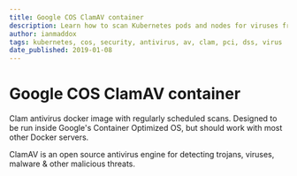 ```yaml
---
title: Google COS ClamAV container
description: Learn how to scan Kubernetes pods and nodes for viruses from a dedicated AV pod
author: ianmaddox
tags: kubernetes, cos, security, antivirus, av, clam, pci, dss, virus
date_published: 2019-01-08
---
```

Google COS ClamAV container
======================

Clam antivirus docker image with regularly scheduled scans.
Designed to be run inside Google's Container Optimized OS,
but should work with most other Docker servers.

ClamAV is an open source antivirus engine for detecting trojans, viruses,
malware & other malicious threats.
